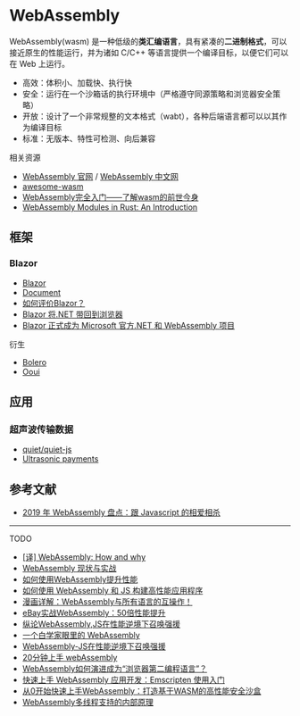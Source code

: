 # WebAssembly

WebAssembly(wasm) 是一种低级的**类汇编语言**，具有紧凑的**二进制格式**，可以接近原生的性能运行，并为诸如 C/C++ 等语言提供一个编译目标，以便它们可以在 Web 上运行。

- 高效：体积小、加载快、执行快
- 安全：运行在一个沙箱话的执行环境中（严格遵守同源策略和浏览器安全策略）
- 开放：设计了一个非常规整的文本格式（wabt），各种后端语言都可以以其作为编译目标
- 标准：无版本、特性可检测、向后兼容

相关资源

- [WebAssembly 官网](http://webassembly.org) / [WebAssembly 中文网](http://webassembly.org.cn/)
- [awesome-wasm](https://github.com/mbasso/awesome-wasm)
- [WebAssembly完全入门——了解wasm的前世今身](https://segmentfault.com/a/1190000016949129)
- [WebAssembly Modules in Rust: An Introduction](https://medium.com/@rossbulat/webassembly-modules-an-introduction-5554b8982402)

## 框架

### Blazor

- [Blazor](https://dotnet.microsoft.com/apps/aspnet/web-apps/client)
- [Document](https://docs.microsoft.com/en-us/aspnet/core/blazor/?view=aspnetcore-3.0)
- [如何评价Blazor？](https://www.zhihu.com/question/267427441/answer/327778049)
- [Blazor 将.NET 带回到浏览器](https://www.infoq.cn/article/2017/07/Blazor)
- [Blazor 正式成为 Microsoft 官方.NET 和 WebAssembly 项目](https://www.infoq.cn/article/2018/02/blazor-webassembly-microsoft)

衍生

- [Bolero](https://github.com/fsbolero/Bolero)
- [Ooui](https://github.com/praeclarum/Ooui)

## 应用

### 超声波传输数据

- [quiet/quiet-js](https://github.com/quiet/quiet-js/)
- [Ultrasonic payments](https://charliegerard.dev/blog/ultrasonic-payments/)

## 参考文献

- [​2019 年 WebAssembly 盘点：跟 Javascript 的相爱相杀](https://mp.weixin.qq.com/s/C6Zhs0mMs9oAJN889pG6rQ)

---

TODO

- [[译] WebAssembly: How and why](https://zhuanlan.zhihu.com/p/47097165)
- [WebAssembly 现状与实战](https://developer.ibm.com/zh/technologies/web-development/articles/wa-lo-webassembly-status-and-reality/)
- [如何使用WebAssembly提升性能](https://www.infoq.cn/article/2IHWa2Ivbvw*hFw6fvk6?utm_source=related_read_bottom&utm_medium=article)
- [如何使用 WebAssembly 和 JS 构建高性能应用程序](https://www.infoq.cn/article/PNaHYQS3ivugtLTqD8sv?utm_source=related_read_bottom&utm_medium=article)
- [漫画详解：WebAssembly与所有语言的互操作！](https://www.infoq.cn/article/bc0fzghd9s6fmm03pmbi)
- [eBay实战WebAssembly：50倍性能提升](https://juejin.cn/post/6844903854258012173)
- [纵论WebAssembly,JS在性能逆境下召唤强援](https://www.cnblogs.com/penghuwan/p/11982601.html#_label8)
- [一个白学家眼里的 WebAssembly](https://zhuanlan.zhihu.com/p/102692865)
- [WebAssembly-JS在性能逆境下召唤强援](https://zhuanlan.zhihu.com/p/95175051)
- [20分钟上手 webAssembly](https://juejin.cn/post/6844903661982728200)
- [WebAssembly如何演进成为“浏览器第二编程语言”？](https://mp.weixin.qq.com/s?__biz=MzUxMzcxMzE5Ng==&mid=2247499196&idx=1&sn=a5143d38aa10bc3be2ba7cd80d736fc5&chksm=f95248ffce25c1e9925f614b65ae0008d909d2ec1b40b557f1410df5ee8524fe9554e386ad7f&scene=21#wechat_redirect)
- [快速上手 WebAssembly 应用开发：Emscripten 使用入门](https://mp.weixin.qq.com/s?__biz=MzUxMzcxMzE5Ng==&mid=2247500642&idx=2&sn=5cd9ef85ec21d0f126c36c6cff5784fb&chksm=f9527621ce25ff3789a8c5c7b73efcb760a61362ef15778e218f2f787b18454e320165e04dae&scene=21#wechat_redirect)
- [从0开始快速上手WebAssembly：打造基于WASM的高性能安全沙盒](https://mp.weixin.qq.com/s?__biz=MzUxMzcxMzE5Ng==&mid=2247503499&idx=2&sn=bd4e7a4d556309d5526f32fa83c3d3d5)
- [WebAssembly多线程支持的内部原理](https://www.infoq.cn/article/B6eT0jQt1zg*xbqjMgDq)
